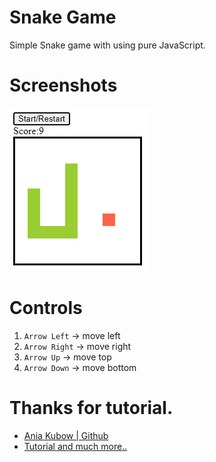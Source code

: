 # Snake Game

Simple Snake game with using pure JavaScript.

# Screenshots

![Snake Game Image](https://github.com/sametkoyuncu/hyper-casual-games-with-js/blob/2-snake-nokia-3310/snakeNokia3310/screenshots/snake-game-screenshot-1.png?raw=true)

# Controls

1. `Arrow Left` -> move left
2. `Arrow Right` -> move right
3. `Arrow Up` -> move top
4. `Arrow Down` -> move bottom

# Thanks for tutorial.

- [Ania Kubow | Github](https://github.com/kubowania)
- [Tutorial and much more..](https://youtu.be/rui2tRRVtc0)
